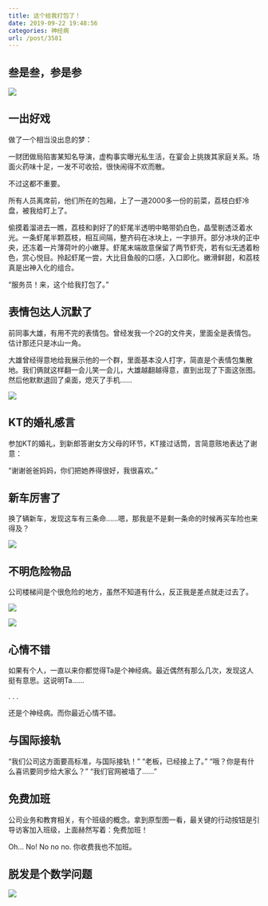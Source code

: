 ```yaml
---
title: 这个给我打包了！
date: 2019-09-22 19:48:56
categories: 神经病
url: /post/3581
---
```


## 叁是叁，参是参

![](http://qiniu.colacdn.com/img/posts/2019-09/IMG_3683.JPG)

## 一出好戏

做了一个相当没出息的梦：

一财团做局陷害某知名导演，虚构事实曝光私生活，在宴会上挑拨其家庭关系。场面火药味十足，一发不可收拾，很快闹得不欢而散。

不过这都不重要。

所有人员离席前，他们所在的包厢，上了一道2000多一份的前菜，荔枝白虾冷盘，被我给盯上了。

偷摸着溜进去一瞧，荔枝和剥好了的虾尾半透明中略带奶白色，晶莹剔透泛着水光。一条虾尾半颗荔枝，相互间隔，整齐码在冰块上，一字排开。部分冰块的正中央，还冻着一片薄荷叶的小嫩芽。虾尾末端故意保留了两节虾壳，若有似无透着粉色，赏心悦目。拎起虾尾一尝，大比目鱼般的口感，入口即化。嫩滑鲜甜，和荔枝真是出神入化的组合。

“服务员！来，这个给我打包了。”

## 表情包达人沉默了

前同事大雄，有用不完的表情包。曾经发我一个2G的文件夹，里面全是表情包。估计那还只是冰山一角。

大雄曾经得意地给我展示他的一个群，里面基本没人打字，简直是个表情包集散地。我们俩就这样翻一会儿笑一会儿，大雄越翻越得意，直到出现了下面这张图。然后他默默退回了桌面，熄灭了手机……

![](http://qiniu.colacdn.com/img/posts/2019-09/mmexport1553590887064.jpg)

## KT的婚礼感言

参加KT的婚礼，到新郎答谢女方父母的环节，KT接过话筒，言简意赅地表达了谢意：

“谢谢爸爸妈妈，你们把她养得很好，我很喜欢。”

## 新车厉害了

换了辆新车，发现这车有三条命……嗯，那我是不是剩一条命的时候再买车险也来得及？

![](http://qiniu.colacdn.com/img/posts/2019-09/screenshot_20190531_101231.jpg)

## 不明危险物品

公司楼梯间是个很危险的地方，虽然不知道有什么，反正我是差点就走过去了。

![](http://qiniu.colacdn.com/img/posts/2019-09/img_20190606_202907.jpg)

![](http://qiniu.colacdn.com/img/posts/2019-09/img_20190606_202908.jpg)

## 心情不错

如果有个人，一直以来你都觉得Ta是个神经病。最近偶然有那么几次，发现这人挺有意思。这说明Ta……

.
.
.


还是个神经病。而你最近心情不错。

## 与国际接轨

“我们公司这方面要高标准，与国际接轨！”
“老板，已经接上了。”
“哦？你是有什么喜讯要同步给大家么？”
“我们官网被墙了……”

## 免费加班

公司业务和教育相关，有个班级的概念。拿到原型图一看，最关键的行动按钮是引导访客加入班级，上面赫然写着：免费加班！

Oh... No! No no no. 你收费我也不加班。

## 脱发是个数学问题

![](http://qiniu.colacdn.com/img/posts/2019-09/screenshot_20190902-145615.jpg)